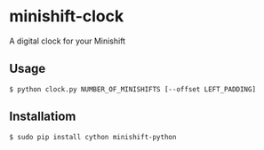minishift-clock
===============

A digital clock for your Minishift

## Usage

	$ python clock.py NUMBER_OF_MINISHIFTS [--offset LEFT_PADDING]

## Installatiom

	$ sudo pip install cython minishift-python

